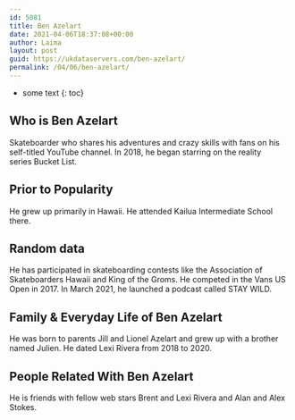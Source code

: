 ```yaml
---
id: 5081
title: Ben Azelart
date: 2021-04-06T18:37:08+00:00
author: Laima
layout: post
guid: https://ukdataservers.com/ben-azelart/
permalink: /04/06/ben-azelart/
---
```


* some text
{: toc}


## Who is Ben Azelart
                  
                  
                  
Skateboarder who shares his adventures and crazy skills with fans on his self-titled YouTube channel. In 2018, he began starring on the reality series Bucket List.  
                  
              
            
              
            
                
                
                
## Prior to Popularity
                  
                  
                  
He grew up primarily in Hawaii. He attended Kailua Intermediate School there. 
                  
              
            
              
            
                
                
                
## Random data
                  
                  
                  
He has participated in skateboarding contests like the Association of Skateboarders Hawaii and King of the Groms. He competed in the Vans US Open in 2017. In March 2021, he launched a podcast called STAY WILD.
                  
              
            
              
            
                
                
                
## Family & Everyday Life of Ben Azelart
                  
                  
                  
He was born to parents Jill and Lionel Azelart and grew up with a brother named Julien. He dated Lexi Rivera from 2018 to 2020.
                  
              
            
              
            
                
                
                
## People Related With Ben Azelart
                  
                  
                  
He is friends with fellow web stars Brent and Lexi Rivera and Alan and Alex Stokes. 
                  
              
            
              
            
                
              
            
              
              
            
            
              
            
          
          
          